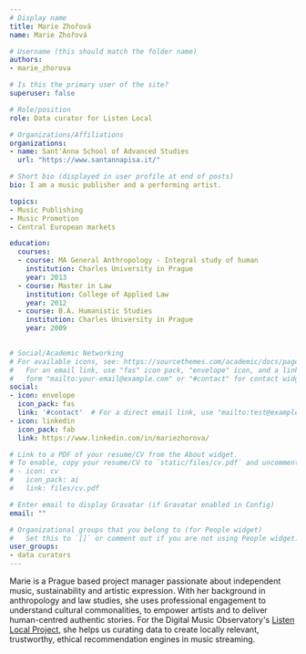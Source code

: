 ```yaml
---
# Display name
title: Marie Zhořová
name: Marie Zhořová

# Username (this should match the folder name)
authors:
- marie_zhorova

# Is this the primary user of the site?
superuser: false

# Role/position
role: Data curator for Listen Local

# Organizations/Affiliations
organizations:
- name: Sant'Anna School of Advanced Studies
  url: "https://www.santannapisa.it/"

# Short bio (displayed in user profile at end of posts)
bio: I am a music publisher and a performing artist.  

topics:
- Music Publishing
- Music Promotion
- Central European markets

education:
  courses:
  - course: MA General Anthropology - Integral study of human
    institution: Charles University in Prague
    year: 2013
  - course: Master in Law
    institution: College of Applied Law
    year: 2012
  - course: B.A. Humanistic Studies
    institution: Charles University in Prague
    year: 2009
    

# Social/Academic Networking
# For available icons, see: https://sourcethemes.com/academic/docs/page-builder/#icons
#   For an email link, use "fas" icon pack, "envelope" icon, and a link in the
#   form "mailto:your-email@example.com" or "#contact" for contact widget.
social:
- icon: envelope
  icon_pack: fas
  link: '#contact'  # For a direct email link, use "mailto:test@example.org".
- icon: linkedin
  icon_pack: fab
  link: https://www.linkedin.com/in/mariezhorova/

# Link to a PDF of your resume/CV from the About widget.
# To enable, copy your resume/CV to `static/files/cv.pdf` and uncomment the lines below.
# - icon: cv
#   icon_pack: ai
#   link: files/cv.pdf

# Enter email to display Gravatar (if Gravatar enabled in Config)
email: ""

# Organizational groups that you belong to (for People widget)
#   Set this to `[]` or comment out if you are not using People widget.
user_groups:
- data curators
---
```


Marie is a Prague based project manager passionate about independent music, sustainability and artistic expression. With her background in anthropology and law studies, she uses professional engagement to understand cultural commonalities, to empower artists and to deliver human-centred authentic stories. For the Digital Music Observatory's [Listen Local Project](https://music.dataobservatory.eu/project/listen-local/), she helps us curating data to create locally relevant, trustworthy, ethical recommendation engines in music streaming.
